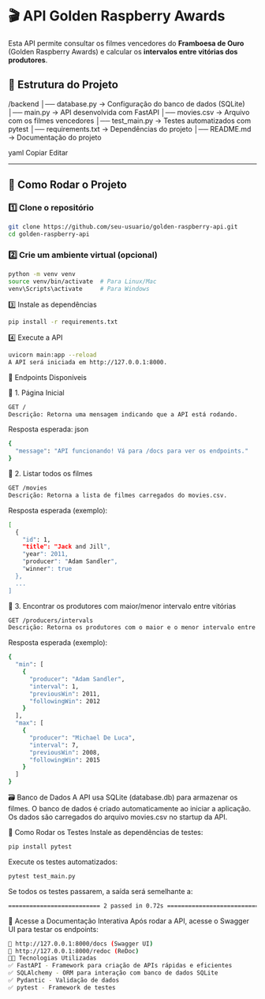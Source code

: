 # 🎬 API Golden Raspberry Awards

Esta API permite consultar os filmes vencedores do **Framboesa de Ouro** (Golden Raspberry Awards) e calcular os **intervalos entre vitórias dos produtores**.

## 📂 Estrutura do Projeto

/backend │── database.py → Configuração do banco de dados (SQLite) │── main.py → API desenvolvida com FastAPI │── movies.csv → Arquivo com os filmes vencedores │── test_main.py → Testes automatizados com pytest │── requirements.txt → Dependências do projeto │── README.md → Documentação do projeto

yaml
Copiar
Editar

---

## 🚀 Como Rodar o Projeto

### 1️⃣ Clone o repositório
```sh
git clone https://github.com/seu-usuario/golden-raspberry-api.git
cd golden-raspberry-api
```

### 2️⃣ Crie um ambiente virtual (opcional)
```sh
python -m venv venv
source venv/bin/activate  # Para Linux/Mac
venv\Scripts\activate     # Para Windows
```
3️⃣ Instale as dependências
```sh
pip install -r requirements.txt
```
4️⃣ Execute a API
```sh
uvicorn main:app --reload
A API será iniciada em http://127.0.0.1:8000.
```

📌 Endpoints Disponíveis

🔹 1. Página Inicial
```sh
GET /
Descrição: Retorna uma mensagem indicando que a API está rodando.
```
Resposta esperada:
json
```sh
{
  "message": "API funcionando! Vá para /docs para ver os endpoints."
}
```
🔹 2. Listar todos os filmes
```sh
GET /movies
Descrição: Retorna a lista de filmes carregados do movies.csv.
```
Resposta esperada (exemplo):
```sh
[
  {
    "id": 1,
    "title": "Jack and Jill",
    "year": 2011,
    "producer": "Adam Sandler",
    "winner": true
  },
  ...
]
```
🔹 3. Encontrar os produtores com maior/menor intervalo entre vitórias
```sh
GET /producers/intervals
Descrição: Retorna os produtores com o maior e o menor intervalo entre vitórias.
```
Resposta esperada (exemplo):
```sh
{
  "min": [
    {
      "producer": "Adam Sandler",
      "interval": 1,
      "previousWin": 2011,
      "followingWin": 2012
    }
  ],
  "max": [
    {
      "producer": "Michael De Luca",
      "interval": 7,
      "previousWin": 2008,
      "followingWin": 2015
    }
  ]
}
```
🗃️ Banco de Dados
  A API usa SQLite (database.db) para armazenar os filmes.
  O banco de dados é criado automaticamente ao iniciar a aplicação.
  Os dados são carregados do arquivo movies.csv no startup da API.

🧪 Como Rodar os Testes
Instale as dependências de testes:

```sh
pip install pytest
```
Execute os testes automatizados:
```sh
pytest test_main.py
```
Se todos os testes passarem, a saída será semelhante a:
```sh
========================== 2 passed in 0.72s ==========================
```
🔗 Acesse a Documentação Interativa
Após rodar a API, acesse o Swagger UI para testar os endpoints:
```sh
📌 http://127.0.0.1:8000/docs (Swagger UI)
📌 http://127.0.0.1:8000/redoc (ReDoc)
👨‍💻 Tecnologias Utilizadas
✅ FastAPI - Framework para criação de APIs rápidas e eficientes
✅ SQLAlchemy - ORM para interação com banco de dados SQLite
✅ Pydantic - Validação de dados
✅ pytest - Framework de testes
```
